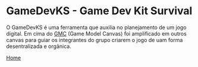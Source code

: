 GameDevKS - Game Dev Kit Survival
===================================

O GameDevKS é uma ferramenta que auxilia no planejamento de um jogo digital. Em cima do [GMC](http://www.drecon.com.br/GMC/pt-br/) (Game Model Canvas) foi amplificado em outros canvas para guiar os integrantes do grupo criarem o jogo de uam forma desentralizada e orgânica. 

[Home](https://github.com/drecon/gamedevks/wiki)
